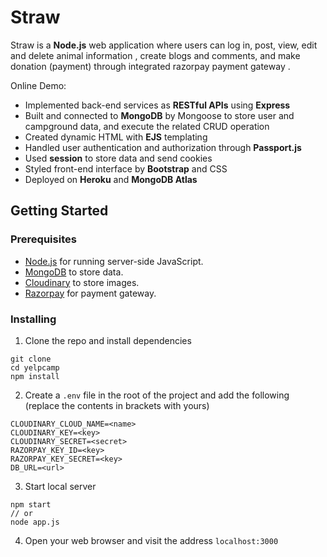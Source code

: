 
# Straw
Straw is a **Node.js** web application where users can log in, post, view, edit and delete animal information , create blogs and comments, and make donation (payment) through integrated razorpay payment gateway .  
  
Online Demo:   


* Implemented back-end services as **RESTful APIs** using **Express**
* Built and connected to **MongoDB** by Mongoose to store user and campground data, and execute the related CRUD operation
* Created dynamic HTML with **EJS** templating
* Handled user authentication and authorization through **Passport.js**
* Used **session** to store data and send cookies
* Styled front-end interface by **Bootstrap** and CSS
* Deployed on **Heroku** and **MongoDB Atlas**

## Getting Started  
### Prerequisites
* [Node.js](https://nodejs.org/en/) for running server-side JavaScript.  
* [MongoDB](https://www.mongodb.com/3) to store data.  
* [Cloudinary](https://cloudinary.com/) to store images.  
* [Razorpay](https://razorpay.com//) for payment gateway.

### Installing
1. Clone the repo and install dependencies
```
git clone 
cd yelpcamp
npm install
```
2. Create a `.env` file in the root of the project and add the following (replace the contents in brackets with yours)
```
CLOUDINARY_CLOUD_NAME=<name>
CLOUDINARY_KEY=<key>
CLOUDINARY_SECRET=<secret>
RAZORPAY_KEY_ID=<key>
RAZORPAY_KEY_SECRET=<key>
DB_URL=<url>
```
3. Start local server
```
npm start
// or
node app.js
```
4. Open your web browser and visit the address `localhost:3000`